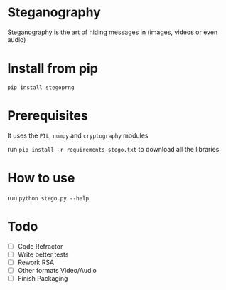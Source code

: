 # Steganography
Steganography is the art of hiding messages in (images, videos or even audio)

# Install from pip

`pip install stegoprng`

# Prerequisites
It uses the `PIL`, `numpy` and `cryptography` modules

run `pip install -r requirements-stego.txt` to download all the libraries

# How to use
run `python stego.py --help`

# Todo
- [ ] Code Refractor
- [ ] Write better tests
- [ ] Rework RSA
- [ ] Other formats Video/Audio
- [ ] Finish Packaging
